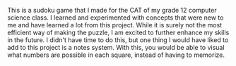 This is a sudoku game that I made for the CAT of my grade 12 computer science class.
I learned and experimented with concepts that were new to me and have learned a lot from this project.
While it is surely not the most efficient way of making the puzzle, I am excited to further enhance my skills in the future.
I didn't have time to do this, but one thing I would have liked to add to this project is a notes system. With this, you would be able to visual what numbers are possible in each square, instead of having to memorize.

